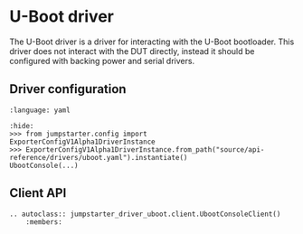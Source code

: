 # U-Boot driver

The U-Boot driver is a driver for interacting with the U-Boot bootloader.
This driver does not interact with the DUT directly, instead it should be
configured with backing power and serial drivers.

## Driver configuration

```{literalinclude} uboot.yaml
:language: yaml
```

```{doctest}
:hide:
>>> from jumpstarter.config import ExporterConfigV1Alpha1DriverInstance
>>> ExporterConfigV1Alpha1DriverInstance.from_path("source/api-reference/drivers/uboot.yaml").instantiate()
UbootConsole(...)
```

## Client API

```{eval-rst}
.. autoclass:: jumpstarter_driver_uboot.client.UbootConsoleClient()
    :members:
```
